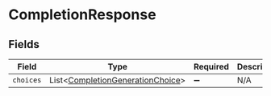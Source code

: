 # CompletionResponse


## Fields

| Field                                                                                 | Type                                                                                  | Required                                                                              | Description                                                                           |
| ------------------------------------------------------------------------------------- | ------------------------------------------------------------------------------------- | ------------------------------------------------------------------------------------- | ------------------------------------------------------------------------------------- |
| `choices`                                                                             | List<[CompletionGenerationChoice](../../models/shared/CompletionGenerationChoice.md)> | :heavy_minus_sign:                                                                    | N/A                                                                                   |